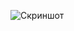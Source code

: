 ![Скриншот](https://github.com/sharutyunyanqa/Docker/assets/136829874/f3ac1ae3-a043-4295-b4fe-b292f10d3c61)
